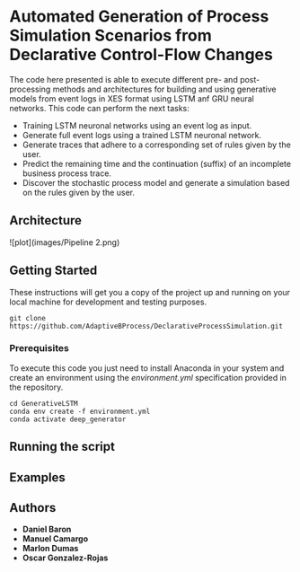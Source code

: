 # Automated Generation of Process Simulation Scenarios from Declarative Control-Flow Changes

The code here presented is able to execute different pre- and post-processing methods and architectures for building and using generative models from event logs in XES format using LSTM anf GRU neural networks. This code can perform the next tasks:

* Training LSTM neuronal networks using an event log as input.
* Generate full event logs using a trained LSTM neuronal network.
* Generate traces that adhere to a corresponding set of rules given by the user.
* Predict the remaining time and the continuation (suffix) of an incomplete business process trace.
* Discover the stochastic process model and generate a simulation based on the rules given by the user.
## Architecture

![plot](images/Pipeline 2.png)


## Getting Started

These instructions will get you a copy of the project up and running on your local machine for development and testing purposes.

```
git clone https://github.com/AdaptiveBProcess/DeclarativeProcessSimulation.git
```

### Prerequisites

To execute this code you just need to install Anaconda in your system and create an environment using the *environment.yml* specification provided in the repository.
```
cd GenerativeLSTM
conda env create -f environment.yml
conda activate deep_generator
```

## Running the script

## Examples

## Authors

* **Daniel Baron**
* **Manuel Camargo**
* **Marlon Dumas**
* **Oscar Gonzalez-Rojas**
